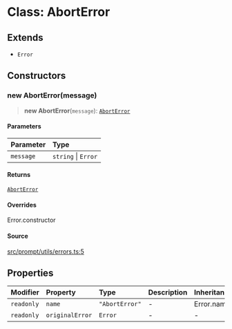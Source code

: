 # Class: AbortError

## Extends

- `Error`

## Constructors

### new AbortError(message)

> **new AbortError**(`message`): [`AbortError`](AbortError.md)

#### Parameters

| Parameter | Type |
| :------ | :------ |
| `message` | `string` \| `Error` |

#### Returns

[`AbortError`](AbortError.md)

#### Overrides

Error.constructor

#### Source

[src/prompt/utils/errors.ts:5](https://github.com/colelawrence/dexter/blob/6b94c49/src/prompt/utils/errors.ts#L5)

## Properties

| Modifier | Property | Type | Description | Inheritance | Source |
| :------ | :------ | :------ | :------ | :------ | :------ |
| `readonly` | `name` | `"AbortError"` | - | Error.name | [src/prompt/utils/errors.ts:2](https://github.com/colelawrence/dexter/blob/6b94c49/src/prompt/utils/errors.ts#L2) |
| `readonly` | `originalError` | `Error` | - | - | [src/prompt/utils/errors.ts:3](https://github.com/colelawrence/dexter/blob/6b94c49/src/prompt/utils/errors.ts#L3) |
